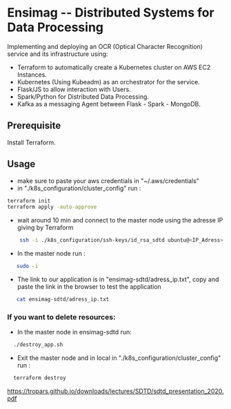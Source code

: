 # Ensimag -- Distributed Systems for Data Processing
Implementing and deploying an OCR (Optical Character Recognition) service and its infrastructure using:
- Terraform to automatically create a Kubernetes cluster on AWS EC2 Instances.
- Kubernetes (Using Kubeadm) as an orchestrator for the service.
- Flask/JS to allow interaction with Users.
- Spark/Python for Distributed Data Processing.
- Kafka as a messaging Agent between Flask - Spark - MongoDB.

## Prerequisite
Install Terraform.

## Usage
 - make sure to paste your aws credentials in "~/.aws/credentials"
 - in "./k8s_configuration/cluster_config" run : 
```bash
terraform init
terraform apply -auto-approve
```
 - wait around 10 min and connect to the master node using the adresse IP giving by Terraform
```bash
    ssh -i ./k8s_configuration/ssh-keys/id_rsa_sdtd ubuntu@<IP_Adress>
```
 - In the master node run : 
```bash
   sudo -i
```
 - The link to our application is in "ensimag-sdtd/adress_ip.txt", copy and paste the link in the browser to test the application
```bash
   cat ensimag-sdtd/adress_ip.txt
```

 ### If you want to delete resources:
- In the master node in ensimag-sdtd run:
```bash
  ./destroy_app.sh
```
- Exit the master node and in local in  "./k8s_configuration/cluster_config" run : 
```bash
  terraform destroy
```

https://tropars.github.io/downloads/lectures/SDTD/sdtd_presentation_2020.pdf
